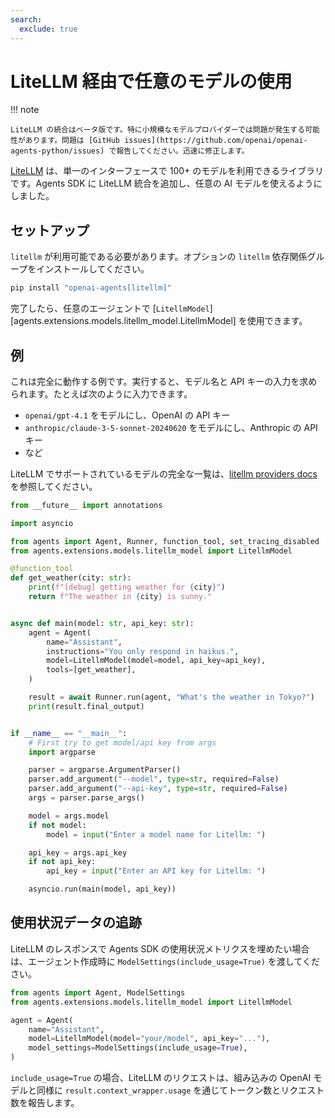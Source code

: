 ```yaml
---
search:
  exclude: true
---
```

# LiteLLM 経由で任意のモデルの使用

!!! note

    LiteLLM の統合はベータ版です。特に小規模なモデルプロバイダーでは問題が発生する可能性があります。問題は [GitHub issues](https://github.com/openai/openai-agents-python/issues) で報告してください。迅速に修正します。

[LiteLLM](https://docs.litellm.ai/docs/) は、単一のインターフェースで 100+ のモデルを利用できるライブラリです。Agents SDK に LiteLLM 統合を追加し、任意の AI モデルを使えるようにしました。

## セットアップ

`litellm` が利用可能である必要があります。オプションの `litellm` 依存関係グループをインストールしてください。

```bash
pip install "openai-agents[litellm]"
```

完了したら、任意のエージェントで [`LitellmModel`][agents.extensions.models.litellm_model.LitellmModel] を使用できます。

## 例

これは完全に動作する例です。実行すると、モデル名と API キーの入力を求められます。たとえば次のように入力できます。

-   `openai/gpt-4.1` をモデルにし、OpenAI の API キー
-   `anthropic/claude-3-5-sonnet-20240620` をモデルにし、Anthropic の API キー
-   など

LiteLLM でサポートされているモデルの完全な一覧は、[litellm providers docs](https://docs.litellm.ai/docs/providers) を参照してください。

```python
from __future__ import annotations

import asyncio

from agents import Agent, Runner, function_tool, set_tracing_disabled
from agents.extensions.models.litellm_model import LitellmModel

@function_tool
def get_weather(city: str):
    print(f"[debug] getting weather for {city}")
    return f"The weather in {city} is sunny."


async def main(model: str, api_key: str):
    agent = Agent(
        name="Assistant",
        instructions="You only respond in haikus.",
        model=LitellmModel(model=model, api_key=api_key),
        tools=[get_weather],
    )

    result = await Runner.run(agent, "What's the weather in Tokyo?")
    print(result.final_output)


if __name__ == "__main__":
    # First try to get model/api key from args
    import argparse

    parser = argparse.ArgumentParser()
    parser.add_argument("--model", type=str, required=False)
    parser.add_argument("--api-key", type=str, required=False)
    args = parser.parse_args()

    model = args.model
    if not model:
        model = input("Enter a model name for Litellm: ")

    api_key = args.api_key
    if not api_key:
        api_key = input("Enter an API key for Litellm: ")

    asyncio.run(main(model, api_key))
```

## 使用状況データの追跡

LiteLLM のレスポンスで Agents SDK の使用状況メトリクスを埋めたい場合は、エージェント作成時に `ModelSettings(include_usage=True)` を渡してください。

```python
from agents import Agent, ModelSettings
from agents.extensions.models.litellm_model import LitellmModel

agent = Agent(
    name="Assistant",
    model=LitellmModel(model="your/model", api_key="..."),
    model_settings=ModelSettings(include_usage=True),
)
```

`include_usage=True` の場合、LiteLLM のリクエストは、組み込みの OpenAI モデルと同様に `result.context_wrapper.usage` を通じてトークン数とリクエスト数を報告します。 